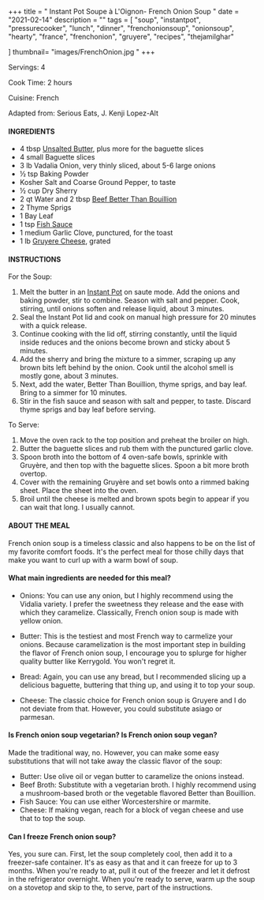+++
title = " Instant Pot Soupe à L'Oignon- French Onion Soup "
date = "2021-02-14"
description = ""
tags = [
    "soup",
    "instantpot",
    "pressurecooker",
    "lunch",
    "dinner",
    "frenchonionsoup",
    "onionsoup",
    "hearty",
    "france",
    "frenchonion",
    "gruyere",
    "recipes",
    "thejamilghar"
    
]
thumbnail= "images/FrenchOnion.jpg "
+++

Servings: 4 <!--more-->

Cook Time: 2 hours 

Cuisine: French 

Adapted from: Serious Eats, J. Kenji Lopez-Alt

#### INGREDIENTS 

* 4 tbsp [Unsalted Butter](https://amzn.to/2NK7WbO), plus more for the baguette slices
* 4 small Baguette slices
* 3 lb Vadalia Onion, very thinly sliced, about 5-6 large onions
* ½ tsp Baking Powder 
* Kosher Salt and Coarse Ground Pepper, to taste  
* ½ cup Dry Sherry 
* 2 qt Water and 2 tbsp [Beef Better Than Bouillion](https://amzn.to/2Pk82Hf)
* 2 Thyme Sprigs 
* 1 Bay Leaf 
* 1 tsp [Fish Sauce](https://amzn.to/3jMYZdj) 
* 1 medium Garlic Clove, punctured, for the toast
* 1 lb [Gruyere Cheese](https://amzn.to/3aZfe2E), grated 

#### INSTRUCTIONS 

For the Soup:  

1. Melt the butter in an [Instant Pot](https://amzn.to/3qfNYCZ) on saute mode. Add the onions and baking powder, stir to combine. Season with salt and pepper. Cook, stirring, until onions soften and release liquid, about 3 minutes. 
2. Seal the Instant Pot lid and cook on manual high pressure for 20 minutes with a quick release. 
3. Continue cooking with the lid off, stirring constantly, until the liquid inside reduces and the onions become brown and sticky about 5 minutes.
4. Add the sherry and bring the mixture to a simmer, scraping up any brown bits left behind by the onion. Cook until the alcohol smell is mostly gone, about 3 minutes.
5. Next, add the water, Better Than Bouillion, thyme sprigs, and bay leaf. Bring to a simmer for 10 minutes.
6. Stir in the fish sauce and season with salt and pepper, to taste. Discard thyme sprigs and bay leaf before serving.

To Serve: 

1. Move the oven rack to the top position and preheat the broiler on high.  
2. Butter the baguette slices and rub them with the punctured garlic clove. 
3. Spoon broth into the bottom of 4 oven-safe bowls, sprinkle with Gruyère, and then top with the baguette slices. Spoon a bit more broth overtop. 
4. Cover with the remaining Gruyère and set bowls onto a rimmed baking sheet. Place the sheet into the oven.
5. Broil until the cheese is melted and brown spots begin to appear if you can wait that long. I usually cannot.   

#### ABOUT THE MEAL

French onion soup is a timeless classic and also happens to be on the list of my favorite comfort foods. It's the perfect meal for those chilly days that make you want to curl up with a warm bowl of soup. 

#### What main ingredients are needed for this meal? 

* Onions: You can use any onion, but I highly recommend using the Vidalia variety. I prefer the sweetness they release and the ease with which they caramelize. Classically, French onion soup is made with yellow onion. 

* Butter: This is the testiest and most French way to carmelize your onions. Because caramelization is the most important step in building the flavor of French onion soup, I encourage you to splurge for higher quality butter like Kerrygold. You won't regret it. 

* Bread: Again, you can use any bread, but I recommended slicing up a delicious baguette, buttering that thing up, and using it to top your soup. 

* Cheese: The classic choice for French onion soup is Gruyere and I do not deviate from that. However, you could substitute asiago or parmesan.

#### Is French onion soup vegetarian? Is French onion soup vegan? 

Made the traditional way, no. However, you can make some easy substitutions that will not take away the classic flavor of the soup: 

* Butter: Use olive oil or vegan butter to caramelize the onions instead. 
* Beef Broth: Substitute with a vegetarian broth. I highly recommend using a mushroom-based broth or the vegetable flavored Better than Bouillion. 
* Fish Sauce: You can use either Worcestershire or marmite. 
* Cheese: If making vegan, reach for a block of vegan cheese and use that to top the soup. 

#### Can I freeze French onion soup? 
Yes, you sure can. First, let the soup completely cool, then add it to a freezer-safe container. It's as easy as that and it can freeze for up to 3 months. When you're ready to at, pull it out of the freezer and let it defrost in the refrigerator overnight. When you're ready to serve, warm up the soup on a stovetop and skip to the, to serve, part of the instructions. 

